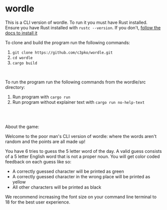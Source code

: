 # wordle


This is a CLI version of wordle. To run it you must have Rust installed. Ensure you have Rust installed with ```rustc --version```. If you don't, [follow the docs to install it](https://www.rust-lang.org/tools/install)
<br>

To clone and build the program run the following commands:
1. ```git clone https://github.com/c3pko/wordle.git```
2. ```cd wordle```
3. ```cargo build```
<br>

To run the program run the following commands from the wordle/src directory:
1. Run program with ```cargo run```
2. Run program without explainer text with ```cargo run no-help-text```
<br>  
<br>

About the game:

Welcome to the poor man's CLI version of wordle: where the words aren't random and the points are all made up!

You have 6 tries to guess the 5 letter word of the day. A valid guess consists of a 5 letter English word that is not a proper noun. You will get color coded feedback on each guess like so:
- A correctly guessed character will be printed as green
- A correctly guessed character in the wrong place will be printed as yellow
- All other characters will be printed as black

We recommend increasing the font size on your command line terminal to 18 for the best user experience.
